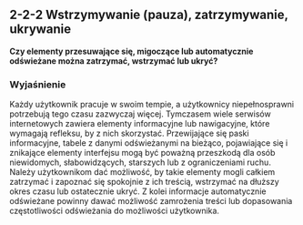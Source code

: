 ## 2-2-2 Wstrzymywanie (pauza), zatrzymywanie, ukrywanie
**Czy elementy przesuwające się, migoczące lub automatycznie odświeżane można zatrzymać, wstrzymać lub ukryć?**

### Wyjaśnienie
Każdy użytkownik pracuje w swoim tempie, a użytkownicy niepełnosprawni potrzebują tego czasu zazwyczaj więcej. Tymczasem wiele serwisów internetowych zawiera elementy informacyjne lub nawigacyjne, które wymagają refleksu, by z nich skorzystać. Przewijające się paski informacyjne, tabele z danymi odświeżanymi na bieżąco, pojawiające się i znikające elementy interfejsu mogą być poważną przeszkodą dla osób niewidomych, słabowidzących, starszych lub z ograniczeniami ruchu. Należy użytkownikom dać możliwość, by takie elementy mogli całkiem zatrzymać i zapoznać się spokojnie z ich treścią, wstrzymać na dłuższy okres czasu lub ostatecznie ukryć. Z kolei informacje automatycznie odświeżane powinny dawać możliwość zamrożenia treści lub dopasowania częstotliwości odświeżania do możliwości użytkownika.